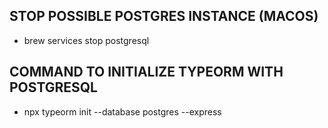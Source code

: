 ## STOP POSSIBLE POSTGRES INSTANCE (MACOS)

- brew services stop postgresql

## COMMAND TO INITIALIZE TYPEORM WITH POSTGRESQL

- npx typeorm init --database postgres --express
